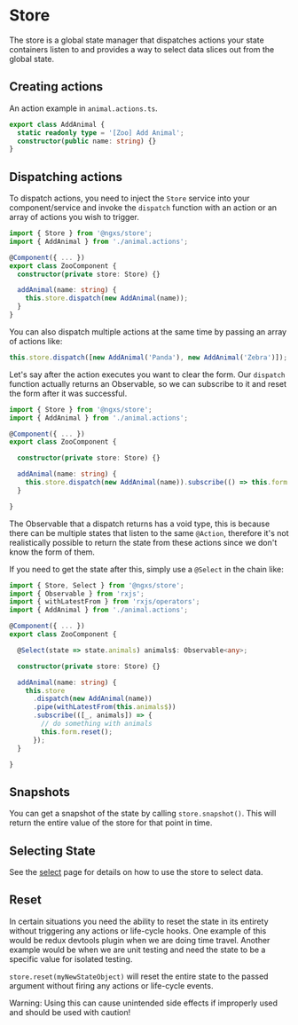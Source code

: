 # Store

The store is a global state manager that dispatches actions your state containers listen to and provides a way to select data slices out from the global state.

## Creating actions

An action example in `animal.actions.ts`.

```typescript
export class AddAnimal {
  static readonly type = '[Zoo] Add Animal';
  constructor(public name: string) {}
}
```

## Dispatching actions

To dispatch actions, you need to inject the `Store` service into your component/service and invoke the `dispatch` function with an action or an array of actions you wish to trigger.

```typescript
import { Store } from '@ngxs/store';
import { AddAnimal } from './animal.actions';

@Component({ ... })
export class ZooComponent {
  constructor(private store: Store) {}

  addAnimal(name: string) {
    this.store.dispatch(new AddAnimal(name));
  }
}
```

You can also dispatch multiple actions at the same time by passing an array of actions like:

```typescript
this.store.dispatch([new AddAnimal('Panda'), new AddAnimal('Zebra')]);
```

Let's say after the action executes you want to clear the form. Our `dispatch` function actually returns an Observable, so we can subscribe to it and reset the form after it was successful.

```typescript
import { Store } from '@ngxs/store';
import { AddAnimal } from './animal.actions';

@Component({ ... })
export class ZooComponent {

  constructor(private store: Store) {}

  addAnimal(name: string) {
    this.store.dispatch(new AddAnimal(name)).subscribe(() => this.form.reset());
  }

}
```

The Observable that a dispatch returns has a void type, this is because there can be multiple states that listen to the same `@Action`, therefore it's not realistically possible to return the state from these actions since we don't know the form of them.

If you need to get the state after this, simply use a `@Select` in the chain like:

```typescript
import { Store, Select } from '@ngxs/store';
import { Observable } from 'rxjs';
import { withLatestFrom } from 'rxjs/operators';
import { AddAnimal } from './animal.actions';

@Component({ ... })
export class ZooComponent {

  @Select(state => state.animals) animals$: Observable<any>;

  constructor(private store: Store) {}

  addAnimal(name: string) {
    this.store
      .dispatch(new AddAnimal(name))
      .pipe(withLatestFrom(this.animals$))
      .subscribe(([_, animals]) => {
        // do something with animals
        this.form.reset();
      });
  }

}
```

## Snapshots

You can get a snapshot of the state by calling `store.snapshot()`. This will return the entire value of the store for that point in time.

## Selecting State

See the [select](select.md) page for details on how to use the store to select data.

## Reset

In certain situations you need the ability to reset the state in its entirety without triggering any actions or life-cycle hooks. One example of this would be redux devtools plugin when we are doing time travel. Another example would be when we are unit testing and need the state to be a specific value for isolated testing.

`store.reset(myNewStateObject)` will reset the entire state to the passed argument without firing any actions or life-cycle events.

Warning: Using this can cause unintended side effects if improperly used and should be used with caution!

